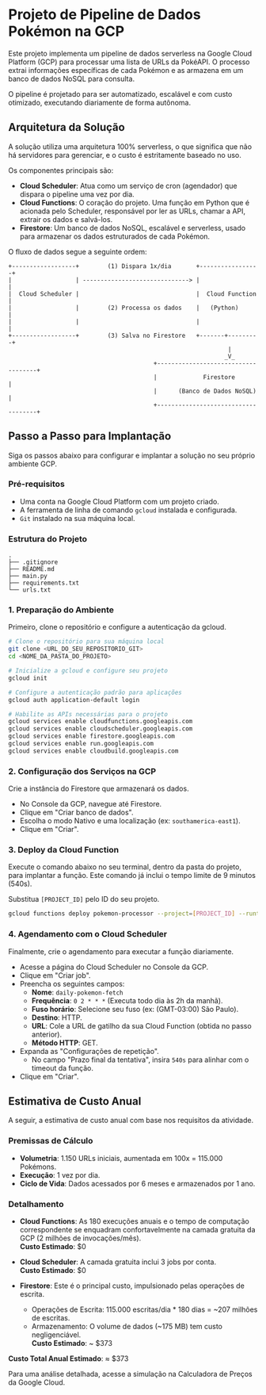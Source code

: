 # Projeto de Pipeline de Dados Pokémon na GCP

Este projeto implementa um pipeline de dados serverless na Google Cloud Platform (GCP) para processar uma lista de URLs da PokéAPI. O processo extrai informações específicas de cada Pokémon e as armazena em um banco de dados NoSQL para consulta.

O pipeline é projetado para ser automatizado, escalável e com custo otimizado, executando diariamente de forma autônoma.

## Arquitetura da Solução

A solução utiliza uma arquitetura 100% serverless, o que significa que não há servidores para gerenciar, e o custo é estritamente baseado no uso.

Os componentes principais são:

- **Cloud Scheduler**: Atua como um serviço de cron (agendador) que dispara o pipeline uma vez por dia.
- **Cloud Functions**: O coração do projeto. Uma função em Python que é acionada pelo Scheduler, responsável por ler as URLs, chamar a API, extrair os dados e salvá-los.
- **Firestore**: Um banco de dados NoSQL, escalável e serverless, usado para armazenar os dados estruturados de cada Pokémon.

O fluxo de dados segue a seguinte ordem:

```
+------------------+        (1) Dispara 1x/dia       +-----------------+
|                  | ------------------------------> |                 |
|  Cloud Scheduler |                                 |  Cloud Function |
|                  |        (2) Processa os dados    |   (Python)      |
|                  |                                 |                 |
+------------------+        (3) Salva no Firestore   +-------+---------+
                                                              |
                                                             _V_
                                         +------------------------------------+
                                         |             Firestore              |
                                         |      (Banco de Dados NoSQL)        |
                                         +------------------------------------+
```

## Passo a Passo para Implantação

Siga os passos abaixo para configurar e implantar a solução no seu próprio ambiente GCP.

### Pré-requisitos

- Uma conta na Google Cloud Platform com um projeto criado.
- A ferramenta de linha de comando `gcloud` instalada e configurada.
- `Git` instalado na sua máquina local.

### Estrutura do Projeto

```
.
├── .gitignore
├── README.md
├── main.py
├── requirements.txt
└── urls.txt
```

### 1. Preparação do Ambiente

Primeiro, clone o repositório e configure a autenticação da gcloud.

```bash
# Clone o repositório para sua máquina local
git clone <URL_DO_SEU_REPOSITORIO_GIT>
cd <NOME_DA_PASTA_DO_PROJETO>

# Inicialize a gcloud e configure seu projeto
gcloud init

# Configure a autenticação padrão para aplicações
gcloud auth application-default login

# Habilite as APIs necessárias para o projeto
gcloud services enable cloudfunctions.googleapis.com
gcloud services enable cloudscheduler.googleapis.com
gcloud services enable firestore.googleapis.com
gcloud services enable run.googleapis.com
gcloud services enable cloudbuild.googleapis.com
```

### 2. Configuração dos Serviços na GCP

Crie a instância do Firestore que armazenará os dados.

- No Console da GCP, navegue até Firestore.
- Clique em "Criar banco de dados".
- Escolha o modo Nativo e uma localização (ex: `southamerica-east1`).
- Clique em "Criar".

### 3. Deploy da Cloud Function

Execute o comando abaixo no seu terminal, dentro da pasta do projeto, para implantar a função. Este comando já inclui o tempo limite de 9 minutos (540s).

Substitua `[PROJECT_ID]` pelo ID do seu projeto.

```bash
gcloud functions deploy pokemon-processor --project=[PROJECT_ID] --runtime=python311 --region=southamerica-east1 --source=. --entry-point=process_pokemon_urls --trigger-http --allow-unauthenticated --timeout=540s
```

### 4. Agendamento com o Cloud Scheduler

Finalmente, crie o agendamento para executar a função diariamente.

- Acesse a página do Cloud Scheduler no Console da GCP.
- Clique em "Criar job".
- Preencha os seguintes campos:
  - **Nome**: `daily-pokemon-fetch`
  - **Frequência**: `0 2 * * *` (Executa todo dia às 2h da manhã).
  - **Fuso horário**: Selecione seu fuso (ex: (GMT-03:00) São Paulo).
  - **Destino**: HTTP.
  - **URL**: Cole a URL de gatilho da sua Cloud Function (obtida no passo anterior).
  - **Método HTTP**: GET.
- Expanda as "Configurações de repetição".
  - No campo "Prazo final da tentativa", insira `540s` para alinhar com o timeout da função.
- Clique em "Criar".

## Estimativa de Custo Anual

A seguir, a estimativa de custo anual com base nos requisitos da atividade.

### Premissas de Cálculo

- **Volumetria**: 1.150 URLs iniciais, aumentada em 100x = 115.000 Pokémons.
- **Execução**: 1 vez por dia.
- **Ciclo de Vida**: Dados acessados por 6 meses e armazenados por 1 ano.

### Detalhamento

- **Cloud Functions**: As 180 execuções anuais e o tempo de computação correspondente se enquadram confortavelmente na camada gratuita da GCP (2 milhões de invocações/mês).  
  **Custo Estimado**: $0

- **Cloud Scheduler**: A camada gratuita inclui 3 jobs por conta.  
  **Custo Estimado**: $0

- **Firestore**: Este é o principal custo, impulsionado pelas operações de escrita.
  - Operações de Escrita: 115.000 escritas/dia * 180 dias = ~207 milhões de escritas.
  - Armazenamento: O volume de dados (~175 MB) tem custo negligenciável.  
  **Custo Estimado**: ~ $373

**Custo Total Anual Estimado**: ≈ $373

Para uma análise detalhada, acesse a simulação na Calculadora de Preços da Google Cloud.